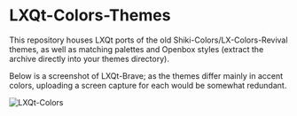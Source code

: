 # LXQt-Colors-Themes
This repository houses LXQt ports of the old Shiki-Colors/LX-Colors-Revival themes, as well as matching palettes and Openbox styles (extract the archive directly into your themes directory).

Below is a screenshot of LXQt-Brave; as the themes differ mainly in accent colors, uploading a screen capture for each would be somewhat redundant.

![LXQt-Colors](https://github.com/AzumaHazuki/LXQt-Colors-Themes/assets/67122280/f4cef9ba-694e-4e8b-839a-1636818729a1)
